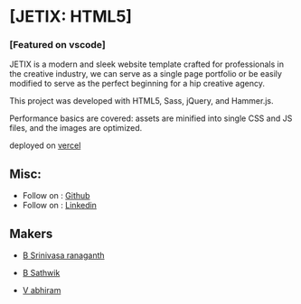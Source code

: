 # [JETIX: HTML5]

### [Featured on vscode]

JETIX is a modern and sleek website template crafted for professionals in the creative industry, we can serve as a single page portfolio or be easily modified to serve as the perfect beginning for a hip creative agency.

This project was developed with HTML5, Sass, jQuery, and Hammer.js.

Performance basics are covered: assets are minified into single CSS and JS files, and the images are optimized.

deployed on [vercel](https://webx-version-1-0.vercel.app/)

## Misc:

* Follow on : [Github](https://github.com/exoticvivarium)
* Follow on : [Linkedin](https://www.linkedin.com/in/b-srinivasa-ranganath-614433267/)

## Makers

* [B Srinivasa ranaganth](https://github.com/srinivasa-ranganath)

* [B Sathwik](https://github.com/SATHWIK-1863)
                  
* [V abhiram](https://github.com/Abhiramvanamali2018)
